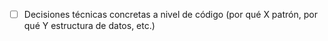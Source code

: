 - [ ] Decisiones técnicas concretas a nivel de código (por qué X patrón, por qué Y estructura de datos, etc.)
